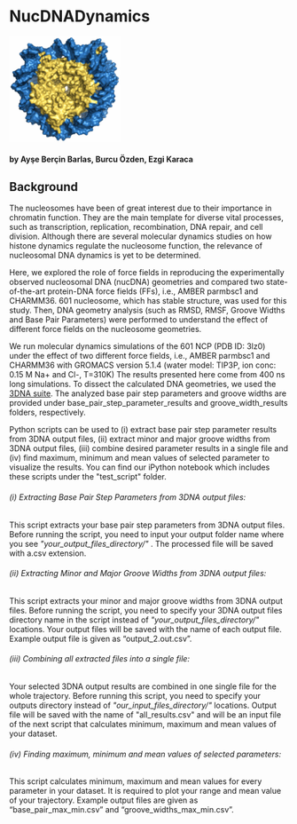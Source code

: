# NucDNADynamics

<img src="logo.png" alt="logo" width="200" />

#### by Ayşe Berçin Barlas, Burcu Özden, Ezgi Karaca

## Background
The nucleosomes have been of great interest due to their importance in chromatin function. They are the main template for diverse vital processes, such as transcription, replication, recombination, DNA repair, and cell division. Although there are several molecular dynamics studies on how histone dynamics regulate the nucleosome function, the relevance of nucleosomal DNA dynamics is yet to be determined.

Here, we explored the role of force fields in reproducing the experimentally observed nucleosomal DNA (nucDNA) geometries and compared two state-of-the-art protein-DNA force fields (FFs), i.e., AMBER parmbsc1 and CHARMM36. 601 nucleosome, which has stable structure, was used for this study. Then, DNA geometry analysis (such as RMSD, RMSF, Groove Widths and Base Pair Parameters) were performed to understand the effect of different force fields on the nucleosome geometries.

We run molecular dynamics simulations of the 601 NCP (PDB ID: 3lz0) under the effect of two different force fields, i.e., AMBER parmbsc1 and CHARMM36 with GROMACS version 5.1.4 (water model: TIP3P, ion conc: 0.15 M Na+ and Cl-, T=310K)
The results presented here come from 400 ns long simulations. To dissect the calculated DNA geometries, we used the [3DNA suite](https://x3dna.org/). 
The analyzed base pair step parameters and groove widths are provided under base_pair_step_parameter_results and groove_width_results folders, respectively.

Python scripts can be used to (i) extract base pair step parameter results from 3DNA output files, (ii) extract minor and major groove widths from 3DNA output files, (iii) combine desired parameter results in a single file and (iv) find maximum, minimum and mean values of selected parameter to visualize the results. You can find our iPython notebook which includes these scripts under the "test_script" folder.

###### (i) Extracting Base Pair Step Parameters from 3DNA output files: 
This script extracts your base pair step parameters from 3DNA output files. Before running the script, you need to input your output folder name where you see *"your_output_files_directory/"* . The processed file will be saved with a.csv extension.

###### (ii) Extracting Minor and Major Groove Widths from 3DNA output files: 
This script extracts your minor and major groove widths from 3DNA output files. Before running the script, you need to specify your 3DNA output files directory name in the script instead of *"your_output_files_directory/"* locations. Your output files will be saved with the name of each output file. Example output file is given as “output_2.out.csv”.

###### (iii) Combining all extracted files into a single file: 
Your selected 3DNA output results are combined in one single file for the whole trajectory. Before running this script, you need to specify your outputs directory instead of *"our_input_files_directory/"* locations. Output file will be saved with the name of "all_results.csv" and will be an input file of the next script that calculates minimum, maximum and mean values of your dataset.

###### (iv) Finding maximum, minimum and mean values of selected parameters: 
This script calculates minimum, maximum and mean values for every parameter in your dataset. It is required to plot your range and mean value of your trajectory. Example output files are given as  “base_pair_max_min.csv” and “groove_widths_max_min.csv”.






